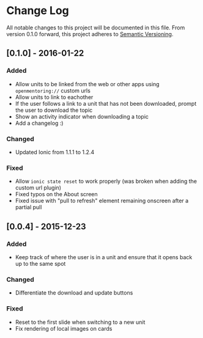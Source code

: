 # Change Log
All notable changes to this project will be documented in this file.
From version 0.1.0 forward, this project adheres to [Semantic Versioning](http://semver.org/).

## [0.1.0] - 2016-01-22
### Added
- Allow units to be linked from the web or other apps using ```openmentoring://``` custom urls
- Allow units to link to eachother
- If the user follows a link to a unit that has not been downloaded, prompt the user to download the topic
- Show an activity indicator when downloading a topic
- Add a changelog :)

### Changed
- Updated Ionic from 1.1.1 to 1.2.4

### Fixed
- Allow ```ionic state reset``` to work properly (was broken when adding the custom url plugin)
- Fixed typos on the About screen
- Fixed issue with "pull to refresh" element remaining onscreen after a partial pull

## [0.0.4] - 2015-12-23
### Added
- Keep track of where the user is in a unit and ensure that it opens back up to the same spot

### Changed
- Differentiate the download and update buttons

### Fixed
- Reset to the first slide when switching to a new unit
- Fix rendering of local images on cards
